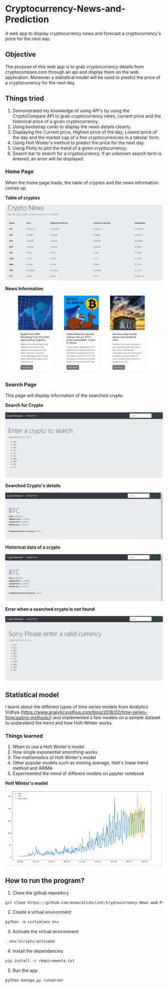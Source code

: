 # Cryptocurrency-News-and-Prediction
A web app to display cryptocurrency news and forecast a cryptocurrency's price for the next day.

## Objective

The purpose of this web app is to grab cryptocurrency details from cryptocompare.com through an api and display them on the web application. 
Moreover a statistical model will be used to predict the price of a cryptocurrency for the next day.

## Things tried

1. Demonstrated my knowledge of using API's by using the CryptoCompare API to grab cryptocurrency news, current price and the historical price of a given cryptocurrency.
2. Using bootstrap cards to display the news details cleanly.
3. Displaying the Current price, Highest price of the day, Lowest price of the day and the market cap of a few cryptocurrencies in a tabular form.
4. Using Holt Winter's method to predict the price for the next day.
5. Using Plotly to plot the trend of a given cryptocurrency.
6. Search bar to search for a cryptocurrency. If an unknown search term is entered, an error will be displayed.

### Home Page

When the home page loads, the table of cryptos and the news information comes up.

**Table of cryptos**

![Alt text](images/crypto-main.png?raw=true "Title")

**News Information**

![Alt text](images/crypto-news.png?raw=true "Title")

### Search Page

This page will display information of the searched crypto

**Search for Crypto**

![Alt text](images/search-crypto.png?raw=true "Title")

**Searched Crypto's details**

![Alt text](images/crypto-head.png?raw=true "Title")

**Historical data of a crypto**

![Alt text](images/crypto-head.png?raw=true "Title")

**Error when a searched crypto is not found**

![Alt text](images/crypto-error.png?raw=true "Title")


## Statistical model

I learnt about the different types of time series models from Analytics Vidhya (https://www.analyticsvidhya.com/blog/2018/02/time-series-forecasting-methods/) and implemented a few models on a sample dataset to understand the trend and how Holt-Winter works.

### Things learned

1. When to use a Holt Winter's model
2. How single exponential smoothing works
3. The mathematics of Holt Winter's model
4. Other popular models such as moving average, Holt's linear trend method and ARIMA
5. Experimented the trend of different models on jupyter notebook

**Holt WInter's model**

![Alt text](images/holt-winter-model.png?raw=true "Title")


## How to run the program?

1. Clone the github repository
```python
git clone https://github.com/mcmuralishclint/Cryptocurrency-News-and-Prediction.git
```

2. Create a virtual environment
```python
python -m virtualenv env
```

3. Activate the virtual environment
```python
. env/Scripts/activate
```

4. Install the dependancies
```python
pip install -r requirements.txt
```

5. Run the app
```python
python manage.py runserver
```

